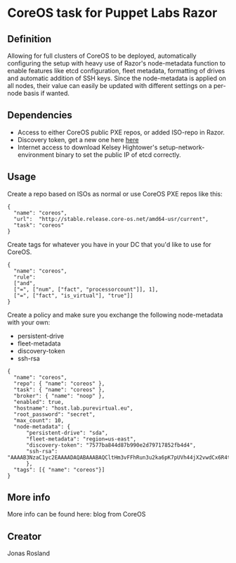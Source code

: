 # CoreOS task for Puppet Labs Razor

## Definition

Allowing for full clusters of CoreOS to be deployed, automatically
configuring the setup with heavy use of Razor's node-metadata function to
enable features like etcd configuration, fleet metadata, formatting of
drives and automatic addition of SSH keys. Since the node-metadata is
applied on all nodes, their value can easily be updated with different
settings on a per-node basis if wanted.

## Dependencies

 - Access to either CoreOS public PXE repos, or added ISO-repo in Razor.
 - Discovery token, get a new one here [here](http://discovery.etcd.io/new)
 - Internet access to download Kelsey Hightower's setup-network-environment
   binary to set the public IP of etcd correctly.

## Usage

Create a repo based on ISOs as normal or use CoreOS PXE repos like this:

```
{
  "name": "coreos",
  "url":  "http://stable.release.core-os.net/amd64-usr/current",
  "task": "coreos"
}
```

Create tags for whatever you have in your DC that you'd like to use for CoreOS.

```
{
  "name": "coreos",
  "rule":
  ["and",
  ["=", ["num", ["fact", "processorcount"]], 1],
  ["=", ["fact", "is_virtual"], "true"]]
}
```

Create a policy and make sure you exchange the following node-metadata with
your own:

 - persistent-drive
 - fleet-metadata
 - discovery-token
 - ssh-rsa

```
{
  "name": "coreos",
  "repo": { "name": "coreos" },
  "task": { "name": "coreos" },
  "broker": { "name": "noop" },
  "enabled": true,
  "hostname": "host.lab.purevirtual.eu",
  "root_password": "secret",
  "max_count": 10,
  "node-metadata": {
	  "persistent-drive": "sda",
	  "fleet-metadata": "region=us-east",
	  "discovery-token": "7577ba844d87b990e2d79717852fb4d4",
	  "ssh-rsa": "AAAAB3NzaC1yc2EAAAADAQABAAABAQCltHm3vFFhRun3u2ka6pK7pUVh44jX2vwdCx6R4t6N4HyHWemf9WzGVhjFYupoxYTbtyqkCCKyMFXEFULRVsfRZ/7wl3IPZGsQMXUSDFYaPfhrpkvj8mJbghrSSj2rmlrKKgA2Jl0Y5jXR+W+sCsdnilquh/vWcWcbUlkcGlK0SYrkfVnfsmmSFhSWa56kCz69B35un3CuX4fEWvIW1bhq+6IruB4DewVlfz6pXE4fHUK0oiqlvlv7boLlR4kMoQ+49DjKlRyJdkHZJtaW3RvKBaF6qbTTPC24tETDKs1GIv2tTDmxl1O1RFG5J91kq70yp6KrB+NQ6i/AnLuRmRmF"
	  },
  "tags": [{ "name": "coreos"}]
}
```

## More info

More info can be found here: blog from CoreOS

## Creator

Jonas Rosland
